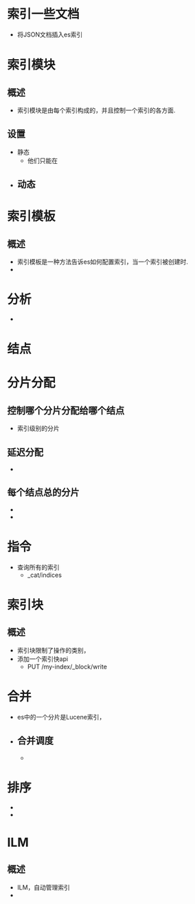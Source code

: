 # 索引一些文档
- 将JSON文档插入es索引

# 索引模块
## 概述
- 索引模块是由每个索引构成的，并且控制一个索引的各方面.

## 设置
- 静态
	- 他们只能在
- 动态
	- 


# 索引模板
## 概述
- 索引模板是一种方法告诉es如何配置索引，当一个索引被创建时.
- 

# 分析
- 

# 结点


# 分片分配
## 控制哪个分片分配给哪个结点
- 索引级别的分片

## 延迟分配
- 


## 每个结点总的分片
- 
- 

# 指令
- 查询所有的索引
	- \_cat/indices


# 索引块
## 概述
- 索引块限制了操作的类别，
- 添加一个索引快api
	- PUT /my-index/\_block/write

# 合并
- es中的一个分片是Lucene索引，
- 合并调度
	- 
	- 

# 排序
- 
- 

# ILM
## 概述
- ILM，自动管理索引
- 